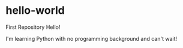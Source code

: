 # hello-world
First Repository 
Hello!

I'm learning Python with no programming background and can't wait! 
